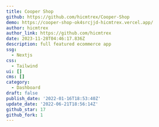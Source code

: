 ```yaml
---
title: Cooper Shop
github: https://github.com/hicmtrex/Cooper-Shop
demo: https://cooper-shop-ok4srcjjd-hicmtrex.vercel.app/
author: hicmtrex
author_link: https://github.com/hicmtrex
date: 2023-11-28T04:46:17.836Z
description: full featured ecommerce app
ssg:
  - Nextjs
css:
  - Tailwind
ui: []
cms: []
category:
  - Dashboard
draft: false
publish_date: '2022-01-16T18:53:40Z'
update_date: '2022-06-21T18:56:14Z'
github_star: 17
github_fork: 1
---
```

